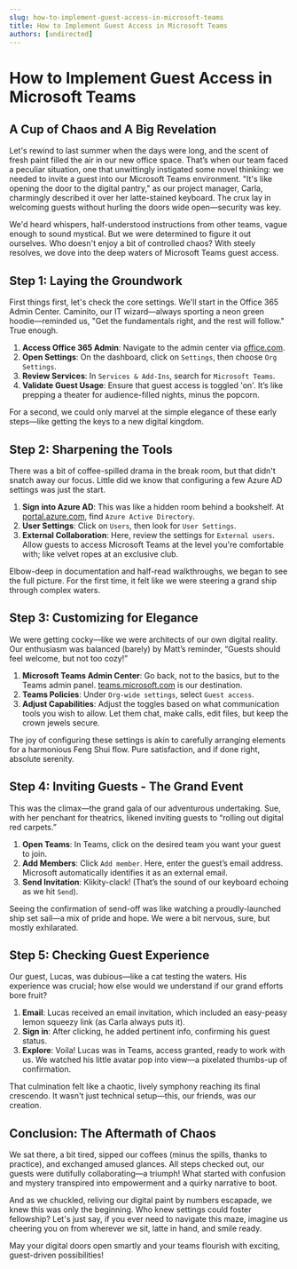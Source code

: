 ```yaml
---
slug: how-to-implement-guest-access-in-microsoft-teams
title: How to Implement Guest Access in Microsoft Teams
authors: [undirected]
---
```



# How to Implement Guest Access in Microsoft Teams

## A Cup of Chaos and A Big Revelation

Let's rewind to last summer when the days were long, and the scent of fresh paint filled the air in our new office space. That’s when our team faced a peculiar situation, one that unwittingly instigated some novel thinking: we needed to invite a guest into our Microsoft Teams environment. "It's like opening the door to the digital pantry," as our project manager, Carla, charmingly described it over her latte-stained keyboard. The crux lay in welcoming guests without hurling the doors wide open—security was key.

We'd heard whispers, half-understood instructions from other teams, vague enough to sound mystical. But we were determined to figure it out ourselves. Who doesn't enjoy a bit of controlled chaos? With steely resolves, we dove into the deep waters of Microsoft Teams guest access.

## Step 1: Laying the Groundwork

First things first, let's check the core settings. We'll start in the Office 365 Admin Center. Caminito, our IT wizard—always sporting a neon green hoodie—reminded us, "Get the fundamentals right, and the rest will follow." True enough.

1. **Access Office 365 Admin**: Navigate to the admin center via [office.com](https://www.office.com/).
2. **Open Settings**: On the dashboard, click on `Settings`, then choose `Org Settings`.
3. **Review Services**: In `Services & Add-Ins`, search for `Microsoft Teams`.
4. **Validate Guest Usage**: Ensure that guest access is toggled 'on'. It’s like prepping a theater for audience-filled nights, minus the popcorn.

For a second, we could only marvel at the simple elegance of these early steps—like getting the keys to a new digital kingdom.

## Step 2: Sharpening the Tools

There was a bit of coffee-spilled drama in the break room, but that didn't snatch away our focus. Little did we know that configuring a few Azure AD settings was just the start.

1. **Sign into Azure AD**: This was like a hidden room behind a bookshelf. At [portal.azure.com](https://portal.azure.com/), find `Azure Active Directory`.
2. **User Settings**: Click on `Users`, then look for `User Settings`.
3. **External Collaboration**: Here, review the settings for `External users`. Allow guests to access Microsoft Teams at the level you're comfortable with; like velvet ropes at an exclusive club.

Elbow-deep in documentation and half-read walkthroughs, we began to see the full picture. For the first time, it felt like we were steering a grand ship through complex waters.

## Step 3: Customizing for Elegance

We were getting cocky—like we were architects of our own digital reality. Our enthusiasm was balanced (barely) by Matt’s reminder, “Guests should feel welcome, but not too cozy!”

1. **Microsoft Teams Admin Center**: Go back, not to the basics, but to the Teams admin panel. [teams.microsoft.com](https://teams.microsoft.com/) is our destination.
2. **Teams Policies**: Under `Org-wide settings`, select `Guest access`.
3. **Adjust Capabilities**: Adjust the toggles based on what communication tools you wish to allow. Let them chat, make calls, edit files, but keep the crown jewels secure.

The joy of configuring these settings is akin to carefully arranging elements for a harmonious Feng Shui flow. Pure satisfaction, and if done right, absolute serenity.

## Step 4: Inviting Guests - The Grand Event

This was the climax—the grand gala of our adventurous undertaking. Sue, with her penchant for theatrics, likened inviting guests to “rolling out digital red carpets.”

1. **Open Teams**: In Teams, click on the desired team you want your guest to join.
2. **Add Members**: Click `Add member`. Here, enter the guest’s email address. Microsoft automatically identifies it as an external email.
3. **Send Invitation**: Klikity-clack! (That’s the sound of our keyboard echoing as we hit `Send`).

Seeing the confirmation of send-off was like watching a proudly-launched ship set sail—a mix of pride and hope. We were a bit nervous, sure, but mostly exhilarated.

## Step 5: Checking Guest Experience

Our guest, Lucas, was dubious—like a cat testing the waters. His experience was crucial; how else would we understand if our grand efforts bore fruit?

1. **Email**: Lucas received an email invitation, which included an easy-peasy lemon squeezy link (as Carla always puts it).
2. **Sign in**: After clicking, he added pertinent info, confirming his guest status.
3. **Explore**: Voila! Lucas was in Teams, access granted, ready to work with us. We watched his little avatar pop into view—a pixelated thumbs-up of confirmation.

That culmination felt like a chaotic, lively symphony reaching its final crescendo. It wasn't just technical setup—this, our friends, was our creation.

## Conclusion: The Aftermath of Chaos

We sat there, a bit tired, sipped our coffees (minus the spills, thanks to practice), and exchanged amused glances. All steps checked out, our guests were dutifully collaborating—a triumph! What started with confusion and mystery transpired into empowerment and a quirky narrative to boot.

And as we chuckled, reliving our digital paint by numbers escapade, we knew this was only the beginning. Who knew settings could foster fellowship? Let's just say, if you ever need to navigate this maze, imagine us cheering you on from wherever we sit, latte in hand, and smile ready.

May your digital doors open smartly and your teams flourish with exciting, guest-driven possibilities!